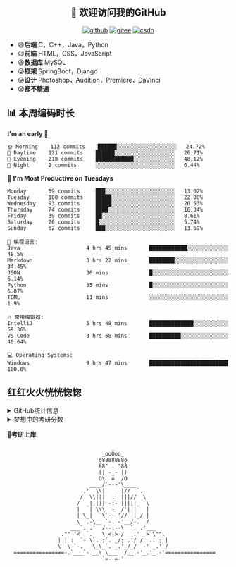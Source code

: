 <h2 align="center">👋 欢迎访问我的GitHub</h2>
<p align="center">
  <a href="https://github.com/eternidad33"><img src="https://img.shields.io/badge/GitHub-24292e" alt="github"></a>
  <a href="https://gitee.com/eternidad33"><img src="https://img.shields.io/badge/Gitee-fe7300" alt="gitee"></a>
  <a href="https://blog.csdn.net/qq_42907802"><img src="https://img.shields.io/badge/CSDN-cf000e" alt="csdn"></a>
</p>


- 😄**后端** C，C++，Java，Python
- 😃**前端** HTML，CSS，JavaScript
- 😆**数据库** MySQL
- 😝**框架** SpringBoot，Django
- 😛**设计** Photoshop，Audition，Premiere，DaVinci
- 😧**都不精通**

## 📊 本周编码时长

<!--START_SECTION:waka-->
**I'm an early 🐤** 

```text
🌞 Morning    112 commits    ██████░░░░░░░░░░░░░░░░░░░   24.72% 
🌆 Daytime    121 commits    ██████░░░░░░░░░░░░░░░░░░░   26.71% 
🌃 Evening    218 commits    ████████████░░░░░░░░░░░░░   48.12% 
🌙 Night      2 commits      ░░░░░░░░░░░░░░░░░░░░░░░░░   0.44%

```
📅 **I'm Most Productive on Tuesdays** 

```text
Monday       59 commits     ███░░░░░░░░░░░░░░░░░░░░░░   13.02% 
Tuesday      100 commits    █████░░░░░░░░░░░░░░░░░░░░   22.08% 
Wednesday    93 commits     █████░░░░░░░░░░░░░░░░░░░░   20.53% 
Thursday     74 commits     ████░░░░░░░░░░░░░░░░░░░░░   16.34% 
Friday       39 commits     ██░░░░░░░░░░░░░░░░░░░░░░░   8.61% 
Saturday     26 commits     █░░░░░░░░░░░░░░░░░░░░░░░░   5.74% 
Sunday       62 commits     ███░░░░░░░░░░░░░░░░░░░░░░   13.69%

```


```text
💬 编程语言: 
Java                     4 hrs 45 mins       ████████████░░░░░░░░░░░░░   48.5% 
Markdown                 3 hrs 22 mins       ████████░░░░░░░░░░░░░░░░░   34.45% 
JSON                     36 mins             █░░░░░░░░░░░░░░░░░░░░░░░░   6.14% 
Python                   35 mins             █░░░░░░░░░░░░░░░░░░░░░░░░   6.07% 
TOML                     11 mins             ░░░░░░░░░░░░░░░░░░░░░░░░░   1.9%

🔥 常用编辑器: 
IntelliJ                 5 hrs 48 mins       ██████████████░░░░░░░░░░░   59.36% 
VS Code                  3 hrs 58 mins       ██████████░░░░░░░░░░░░░░░   40.64%

💻 Operating Systems: 
Windows                  9 hrs 47 mins       █████████████████████████   100.0%

```


<!--END_SECTION:waka-->



## 红红火火恍恍惚惚
<details>
<summary>GitHub统计信息</summary>

> 动态太少，不好意思展示
> 
> 下面的GitHub统计信息是来自于[github-readme-stats](https://github.com/anuraghazra/github-readme-stats)项目，里边有[中文文档](https://github.com/anuraghazra/github-readme-stats/blob/master/readme_cn.md)

<a href="https://github.com/eternidad33/eternidad33">
  <img align="center" src="https://github-readme-stats.anuraghazra1.vercel.app/api/top-langs/?username=eternidad33&theme=synthwave" />
</a>
<a href="https://github.com/eternidad33/eternidad33">
  <img align="center" src="https://github-readme-stats.anuraghazra1.vercel.app/api?username=eternidad33&show_icons=true&theme=synthwave" />
</a>
<br/>

#### 近期更新的仓库

<a href="https://github.com/eternidad33/eternidad33">
  <img align="center" src="https://github-readme-stats.anuraghazra1.vercel.app/api/pin/?username=eternidad33&repo=eternidad33&theme=synthwave" />
</a>    
<a href="https://github.com/eternidad33/eternidad33.github.io">
  <img align="center" src="https://github-readme-stats.anuraghazra1.vercel.app/api/pin/?username=eternidad33&repo=eternidad33.github.io&theme=synthwave" />
</a>
</details>
<details>
<summary>梦想中的考研分数</summary>

|  科目  | 分数 |
| :----: | :--: |
|  政治  | 100  |
|  英语  | 100  |
|  数学  | 150  |
| 专业课 | 150  |
|  总分  | 500  |

:alien: 哈哈，果然是在做梦
</details>


**🙏考研上岸**

```
                                 _                                  
                              _ooOoo_                               
                             o8888888o                              
                             88" . "88                              
                             (| -_- |)                              
                             O\  =  /O                              
                          ____/`---'\____                           
                        .'  \\|     |//  `.                         
                       /  \\|||  :  |||//  \                        
                      /  _||||| -:- |||||_  \                       
                      |   | \\\  -  /'| |   |                       
                      | \_|  `\`---'//  |_/ |                       
                      \  .-\__ `-. -'__/-.  /                       
                    ___`. .'  /--.--\  `. .'___                     
                 ."" '<  `.___\_<|>_/___.' _> \"".                  
                | | :  `- \`. ;`. _/; .'/ /  .' ; |           
                \  \ `-.   \_\_`. _.'_/_/  -' _.' /                 
  ================-.`___`-.__\ \___  /__.-'_.'_.-'================  
                              `=--=-'                            
```
